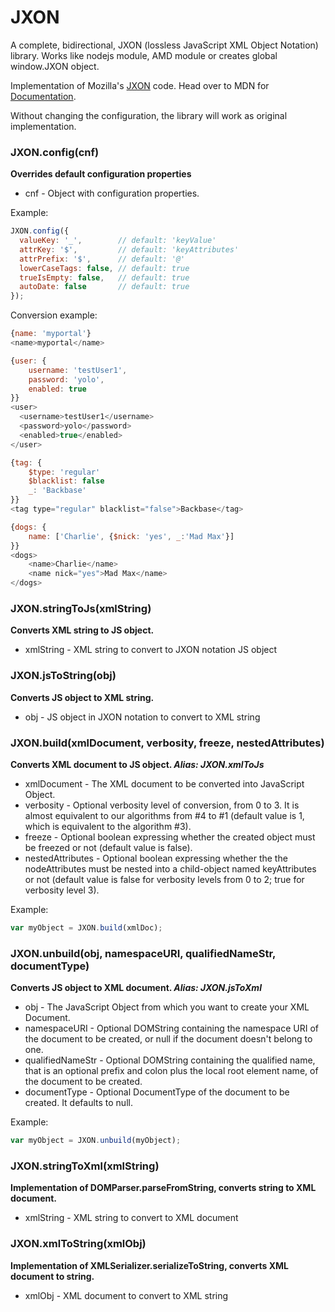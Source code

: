 JXON
====

A complete, bidirectional, JXON (lossless JavaScript XML Object Notation) library. Works like nodejs module, AMD module or creates global window.JXON object.

Implementation of Mozilla's [JXON](https://developer.mozilla.org/en-US/docs/JXON) code. Head over to MDN for [Documentation](https://developer.mozilla.org/en-US/docs/JXON#Usage).

Without changing the configuration, the library will work as original implementation.

### JXON.config(cnf)
**Overrides default configuration properties**
- cnf - Object with configuration properties.

Example:

```js
JXON.config({
  valueKey: '_',        // default: 'keyValue'
  attrKey: '$',         // default: 'keyAttributes'
  attrPrefix: '$',      // default: '@'
  lowerCaseTags: false, // default: true
  trueIsEmpty: false,   // default: true
  autoDate: false       // default: true
});
```

Conversion example:

```js
{name: 'myportal'} 
<name>myportal</name>

{user: {
    username: 'testUser1',
    password: 'yolo',
    enabled: true
}}
<user>
  <username>testUser1</username>
  <password>yolo</password>
  <enabled>true</enabled>
</user>

{tag: {
    $type: 'regular'
    $blacklist: false
    _: 'Backbase'
}}
<tag type="regular" blacklist="false">Backbase</tag>

{dogs: {
    name: ['Charlie', {$nick: 'yes', _:'Mad Max'}]
}}
<dogs>
    <name>Charlie</name>
    <name nick="yes">Mad Max</name>
</dogs>
```

### JXON.stringToJs(xmlString)
**Converts XML string to JS object.**
- xmlString - XML string to convert to JXON notation JS object

### JXON.jsToString(obj)
**Converts JS object to XML string.**
- obj - JS object in JXON notation to convert to XML string

### JXON.build(xmlDocument, verbosity, freeze, nestedAttributes)
**Converts XML document to JS object. _Alias: JXON.xmlToJs_**
- xmlDocument - The XML document to be converted into JavaScript Object.
- verbosity - Optional verbosity level of conversion, from 0 to 3. It is almost equivalent to our algorithms from #4 to #1 (default value is 1, which is equivalent to the algorithm #3).
- freeze - Optional boolean expressing whether the created object must be freezed or not (default value is false).
- nestedAttributes - Optional boolean expressing whether the the nodeAttributes must be nested into a child-object named keyAttributes or not (default value is false for verbosity levels from 0 to 2; true for verbosity level 3).
 
Example:
```js
var myObject = JXON.build(xmlDoc);
```
### JXON.unbuild(obj, namespaceURI, qualifiedNameStr, documentType)
**Converts JS object to XML document. _Alias: JXON.jsToXml_**
- obj - The JavaScript Object from which you want to create your XML Document.
- namespaceURI - Optional DOMString containing the namespace URI of the document to be created, or null if the document doesn't belong to one.
- qualifiedNameStr - Optional DOMString containing the qualified name, that is an optional prefix and colon plus the local root element name, of the document to be created.
- documentType - Optional DocumentType of the document to be created. It defaults to null.
 
Example:
```js
var myObject = JXON.unbuild(myObject);
```

### JXON.stringToXml(xmlString)
**Implementation of DOMParser.parseFromString, converts string to XML document.**
- xmlString - XML string to convert to XML document

### JXON.xmlToString(xmlObj)
**Implementation of XMLSerializer.serializeToString, converts XML document to string.**
- xmlObj - XML document to convert to XML string
